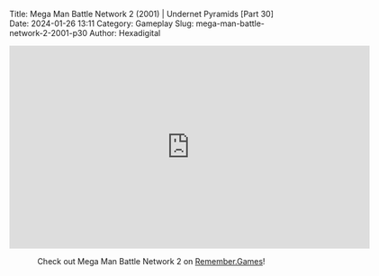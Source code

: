 Title: Mega Man Battle Network 2 (2001) | Undernet Pyramids [Part 30]
Date: 2024-01-26 13:11
Category: Gameplay
Slug: mega-man-battle-network-2-2001-p30
Author: Hexadigital

<center><iframe src="https://www.youtube.com/embed/IYD2raBV01Q?feature=oembed" allow="accelerometer; autoplay; encrypted-media; gyroscope; picture-in-picture" width="640" height="360" frameborder="0"></iframe>

Check out Mega Man Battle Network 2 on [Remember.Games](https://remember.games/game/2244/mega-man-battle-network-2/)!</center>